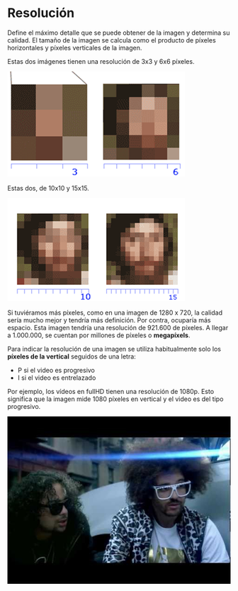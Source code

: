 # Resolución

Define el máximo detalle que se puede obtener de la imagen y determina su calidad. El tamaño de la imagen se calcula como el producto de  píxeles horizontales y  píxeles verticales de la imagen.

Estas dos imágenes tienen una resolución de 3x3 y 6x6 píxeles.

![](img/2020-03-31-15-27-43.png)

Estas dos, de 10x10 y 15x15.

![](img/2020-03-31-15-27-47.png)

Si tuviéramos más píxeles, como en una imagen de 1280 x 720, la calidad sería mucho mejor y tendría más definición. Por contra, ocuparía más espacio. Esta imagen tendría una resolución de 921.600‬ de píxeles. A llegar a 1.000.000, se cuentan por millones de píxeles o **megapíxels**.

Para indicar la resolución de una imagen se utiliza habitualmente solo los **píxeles de la vertical** seguidos de una letra:

- P si el video es progresivo
- I si el video es entrelazado

Por ejemplo, los vídeos en fullHD tienen una resolución de 1080p. Esto significa que la imagen mide 1080 píxeles en vertical y el video es del tipo progresivo.

![](img/2020-03-31-15-21-59.png)
